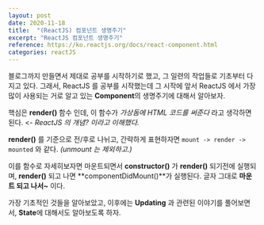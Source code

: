 ```yaml
---
layout: post
date: 2020-11-18
title:  "(ReactJS) 컴포넌트 생명주기"
excerpt: "ReactJS 컴포넌트 생명주기"
reference: https://ko.reactjs.org/docs/react-component.html
categories: reactJS
---
```


블로그까지 만들면서 제대로 공부를 시작하기로 했고, 그 일련의 작업들로 기초부터 다지고 있다.
그래서, ReactJS 를 공부를 시작했는데 그 시작에 앞서 ReactJS 에서 가장 많이 사용되는 거로 알고 있는 **Component**의 생명주기에 대해서 알아보자.

핵심은 **render()** 함수 인데, 이 함수가 *가상돔에 HTML 코드를 써준다* 라고 생각하면 된다. <- *ReactJS 의 개념? 이라고 이해했다.*

**render()** 를 기준으로 전/후로 나뉘고, 간략하게 표현하자면 `mount -> render -> mounted` 와 같다. *(unmount 는 제외하고.)*

이를 함수로 자세히보자면 마운트되면서 **constructor()** 가  **render()** 되기전에 실행되며, **render()** 되고 나면 **componentDidMount()**가 실행된다.
글자 그대로 **마운트 되고 나서~** 이다.

가장 기초적인 것들을 알아보았고, 이후에는 **Updating** 과 관련된 이야기를 풀어보면서, **State**에 대해서도 알아보도록 하자.
